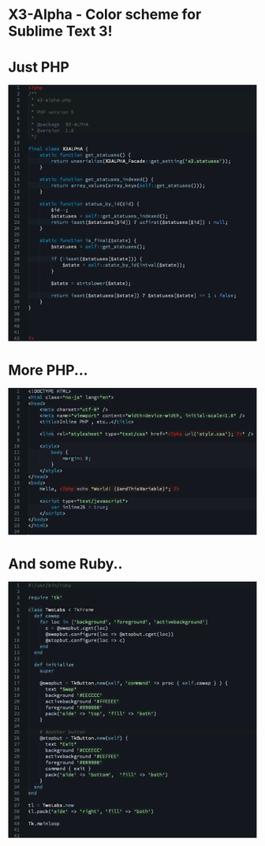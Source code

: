# X3-Alpha - Color scheme for Sublime Text 3!

Just PHP
========
![PHP Code in X3-Alpha](https://raw.githubusercontent.com/x3ns/x3-alpha-theme/raw/ss1.png)

More PHP...
===========
![PHP Code in X3-Alpha](https://raw.githubusercontent.com/x3ns/x3-alpha-theme/raw/ss3.png)

And some Ruby..
===============
![Ruby Code in X3-Alpha](https://raw.githubusercontent.com/x3ns/x3-alpha-theme/raw/ss2.png)
